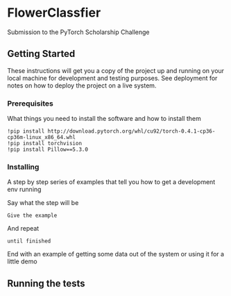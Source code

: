# FlowerClassfier
Submission to the PyTorch Scholarship Challenge

## Getting Started

These instructions will get you a copy of the project up and running on your local machine for development and testing purposes. See deployment for notes on how to deploy the project on a live system.

### Prerequisites

What things you need to install the software and how to install them

```
!pip install http://download.pytorch.org/whl/cu92/torch-0.4.1-cp36-cp36m-linux_x86_64.whl
!pip install torchvision
!pip install Pillow==5.3.0
```

### Installing

A step by step series of examples that tell you how to get a development env running

Say what the step will be

```
Give the example
```

And repeat

```
until finished
```

End with an example of getting some data out of the system or using it for a little demo

## Running the tests
